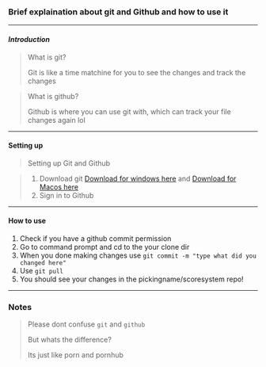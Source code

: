 ### Brief explaination about git and Github and how to use it

---

#### *Introduction*

> What is git?
>
> Git is like a time matchine for you to see the changes and track the changes

<p> </p>

> What is github?
>
> Github is where you can use git with, which can track your file changes again lol

---

#### Setting up

> Setting up Git and Github

> 1. Download git [Download for windows here](https://git-scm.com/download/win) and [Download for Macos here](https://git-scm.com/download/mac)
> 2. Sign in to Github

---

#### How to use

1. Check if you have a github commit permission
2. Go to command prompt and cd to the your clone dir
3. When you done making changes use `git commit -m "type what did you changed here"`
4. Use `git pull`
5. You should see your changes in the pickingname/scoresystem repo!

---

### Notes

> Please dont confuse `git` and `github`
>
> But whats the difference?
>
> Its just like porn and pornhub